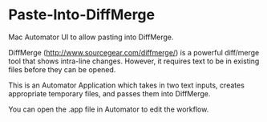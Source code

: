 Paste-Into-DiffMerge
====================

Mac Automator UI to allow pasting into DiffMerge.

DiffMerge (http://www.sourcegear.com/diffmerge/) is a powerful diff/merge tool that shows intra-line changes.  However, it requires text to be in existing files before they can be opened.

This is an Automator Application which takes in two text inputs, creates appropriate temporary files, and passes them into DiffMerge.

You can open the .app file in Automator to edit the workflow.

